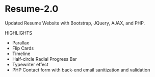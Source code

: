 # Resume-2.0
Updated Resume Website with Bootstrap, JQuery, AJAX, and PHP.

HIGHLIGHTS
  - Parallax
  - Flip Cards
  - Timeline
  - Half-circle Radial Progress Bar
  - Typewriter effect
  - PHP Contact form with back-end email sanitization and validation
